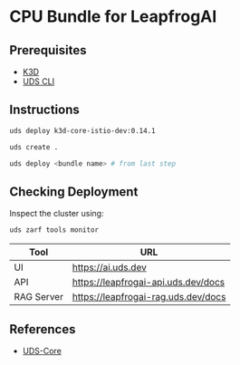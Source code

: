 # CPU Bundle for LeapfrogAI

## Prerequisites

- [K3D](https://k3d.io/)
- [UDS CLI](https://github.com/defenseunicorns/uds-cli)

## Instructions

``` bash
uds deploy k3d-core-istio-dev:0.14.1

uds create .

uds deploy <bundle name> # from last step
```

## Checking Deployment

Inspect the cluster using:

``` bash
uds zarf tools monitor
```

| Tool | URL |
| --- | --- |
| UI | <https://ai.uds.dev> |
| API | <https://leapfrogai-api.uds.dev/docs> |
| RAG Server | <https://leapfrogai-rag.uds.dev/docs> |

## References

- [UDS-Core](https://github.com/defenseunicorns/uds-core)
